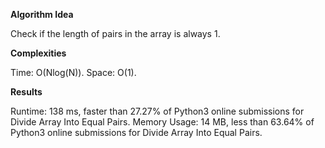 **Algorithm Idea**

Check if the length of pairs in the array is 
always 1. 

**Complexities**

Time: O(Nlog(N)). 
Space: O(1). 

**Results**

Runtime: 138 ms, faster than 27.27% of Python3 online submissions for Divide Array Into Equal Pairs.
Memory Usage: 14 MB, less than 63.64% of Python3 online submissions for Divide Array Into Equal Pairs.
